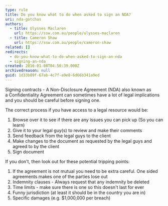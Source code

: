 ```yaml
---
type: rule
title: Do you know what to do when asked to sign an NDA?
uri: nda-gotchas
authors:
  - title: Ulysses Maclaren
    url: https://ssw.com.au/people/ulysses-maclaren
  - title: Cameron Shaw
    url: https://ssw.com.au/people/cameron-shaw
related: []
redirects:
  - do-you-know-what-to-do-when-asked-to-sign-an-nda
  - signing-an-nda
created: 2016-01-08T04:50:39.000Z
archivedreason: null
guid: 1d33b09f-67ab-4c7f-a9e8-6d66b341a9ed
---
```


Signing contracts - A Non-Disclosure Agreement (NDA) also known as a Confidentiality Agreement can sometimes have a lot of legal implications and you should be careful before signing one.

<!--endintro-->

The correct process if you have access to a legal resource would be:

1. Browse over it to see if there are any issues you can pick up (So you can learn)
2. Give it to your legal guy(s) to review and make their comments
3. Send feedback from the legal guys to the client
4. Make changes to the document as requested by the legal guys and agreed to by the client
5. Sign document




If you don't, then look out for these potential tripping points:

1. If the agreement is not mutual you need to be extra careful. One sided agreements makes one of the parties lose out
2. Indemnity clauses - Always request that any indemnity be deleted
3. Time limits - make sure there is one so this doesn't last for ever
4. Funny jurisdiction (at least it should be in the country you are in)
5. Specific damages (e.g. $1,000,000 per breach)


